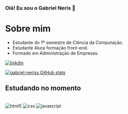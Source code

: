 ### Olá! Eu sou o Gabriel Neris 👋 

# Sobre mim

- Estudante do 1º semestre de Ciência da Computação.
- Estudante Alura formação front-end.
- Formado em Administração de Empresas.

[![linkdin](https://img.shields.io/badge/LinkedIn-0077B5?style=for-the-badge&logo=linkedin&logoColor=white)](https://www.linkedin.com/in/gabriel-neris/)

[![gabriel-neriss GitHub stats](https://github-readme-stats.vercel.app/api?username=gabriel-neriss)](https://github.com/gabriel-neriss/github-readme-stats)

## Estudando no momento 

<div style="display: inline_block"><br/>
  <img align="center" alt="html5" src="https://img.shields.io/badge/HTML5-E34F26?style=for-the-badge&logo=html5&logoColor=white" />
  <img align="center" alt="css" src="https://img.shields.io/badge/CSS3-1572B6?style=for-the-badge&logo=css3&logoColor=white" />
  <img align="center" alt="javascript" src="https://img.shields.io/badge/JavaScript-F7DF1E?style=for-the-badge&logo=javascript&logoColor=black" />
</div><br/>
